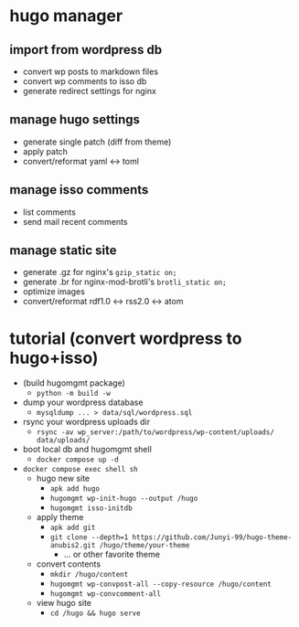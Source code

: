 # hugo manager

## import from wordpress db

- convert wp posts to markdown files
- convert wp comments to isso db
- generate redirect settings for nginx

## manage hugo settings

- generate single patch (diff from theme)
- apply patch
- convert/reformat yaml \<-> toml

## manage isso comments

- list comments
- send mail recent comments

## manage static site

- generate .gz for nginx's `gzip_static on;`
- generate .br for nginx-mod-brotli's `brotli_static on;`
- optimize images
- convert/reformat rdf1.0 \<-> rss2.0 \<-> atom

# tutorial (convert wordpress to hugo+isso)

- (build hugomgmt package)
    - `python -m build -w`
- dump your wordpress database
    - `mysqldump ... > data/sql/wordpress.sql`
- rsync your wordpress uploads dir
    - `rsync -av wp_server:/path/to/wordpress/wp-content/uploads/ data/uploads/`
- boot local db and hugomgmt shell
    - `docker compose up -d`
- `docker compose exec shell sh`
    - hugo new site
        - `apk add hugo`
        - `hugomgmt wp-init-hugo --output /hugo`
        - `hugomgmt isso-initdb`
    - apply theme
        - `apk add git`
        - `git clone --depth=1 https://github.com/Junyi-99/hugo-theme-anubis2.git /hugo/theme/your-theme`
            - ... or other favorite theme
    - convert contents
        - `mkdir /hugo/content`
        - `hugomgmt wp-convpost-all --copy-resource /hugo/content`
        - `hugomgmt wp-convcomment-all`
    - view hugo site
        - `cd /hugo && hugo serve`
